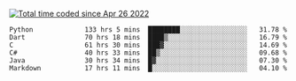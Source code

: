 <a href="https://wakatime.com/@9797ee4f-4108-45bb-8fc2-b36b9c1a1c89"><img src="https://wakatime.com/badge/user/9797ee4f-4108-45bb-8fc2-b36b9c1a1c89.svg?style=for-the-badge" alt="Total time coded since Apr 26 2022" /></a>

<!--START_SECTION:waka-->

```text
Python             133 hrs 5 mins  ████████░░░░░░░░░░░░░░░░░   31.78 %
Dart               70 hrs 18 mins  ████▒░░░░░░░░░░░░░░░░░░░░   16.79 %
C                  61 hrs 30 mins  ███▓░░░░░░░░░░░░░░░░░░░░░   14.69 %
C#                 40 hrs 33 mins  ██▒░░░░░░░░░░░░░░░░░░░░░░   09.68 %
Java               30 hrs 34 mins  █▓░░░░░░░░░░░░░░░░░░░░░░░   07.30 %
Markdown           17 hrs 11 mins  █░░░░░░░░░░░░░░░░░░░░░░░░   04.10 %
```

<!--END_SECTION:waka-->
